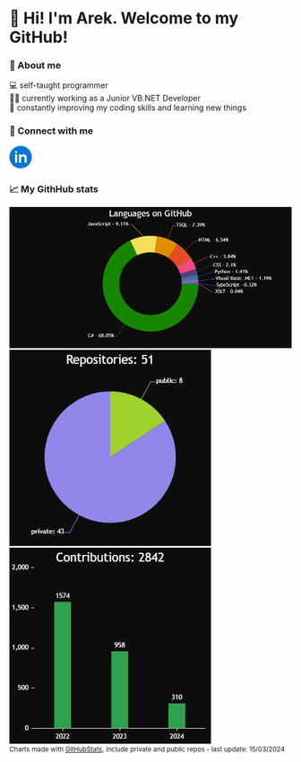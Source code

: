 # 👋 Hi! I'm Arek. Welcome to my GitHub!

### 🌌 About me

💻 self-taught programmer\
🕵️‍♂️ currently working as a Junior VB.NET Developer\
🧠 constantly improving my coding skills and learning new things

### 🔭 Connect with me

<a href="https://www.linkedin.com/in/arekjg/" target="_blank"><img src="./img/i-li.svg" height="40" alt="linkedin"/></a>

### 📈 My GithHub stats

![Programming Languages](/img/LanguagesChart.png)\
![Repositories](/img/ReposChart.png)
![Contributions](/img/ContributionsChart.png)\
<sup>Charts made with [GitHubStats](https://github.com/arekjg/GitHubStats), include private and public repos - last update: 15/03/2024</sup>
